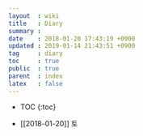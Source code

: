 ```yaml
---
layout  : wiki
title   : Diary
summary :
date    : 2018-01-20 17:43:19 +0900
updated : 2019-01-14 21:43:51 +0900
tag     : diary
toc     : true
public  : true
parent  : index
latex   : false
---
```

* TOC
{:toc}


* [[2018-01-20]] 토
